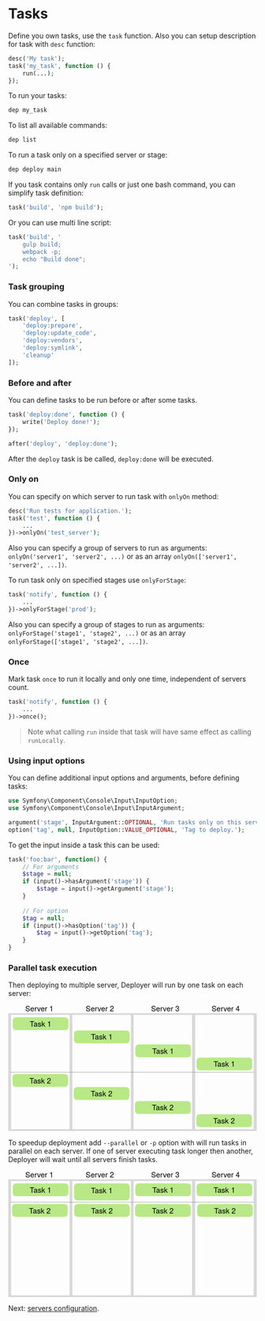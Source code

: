 # Tasks

Define you own tasks, use the `task` function. Also you can setup description for task with `desc` function:

```php
desc('My task');
task('my_task', function () {
    run(...);
});
```

To run your tasks:

```sh
dep my_task
```

To list all available commands:

```sh
dep list
```

To run a task only on a specified server or stage:

```sh
dep deploy main
```

If you task contains only `run` calls or just one bash command, you can simplify task definition:

```php
task('build', 'npm build');
```

Or you can use multi line script:
 
```php
task('build', '
    gulp build;
    webpack -p;
    echo "Build done";
');
```

### Task grouping

You can combine tasks in groups:

```php
task('deploy', [
    'deploy:prepare',
    'deploy:update_code',
    'deploy:vendors',
    'deploy:symlink',
    'cleanup'
]);
```

### Before and after

You can define tasks to be run before or after some tasks.

``` php
task('deploy:done', function () {
    write('Deploy done!');
});

after('deploy', 'deploy:done');
```

After the `deploy` task is be called, `deploy:done` will be executed.

### Only on

You can specify on which server to run task with `onlyOn` method:

``` php
desc('Run tests for application.');
task('test', function () {
    ...
})->onlyOn('test_server');
```

Also you can specify a group of servers to run as arguments: `onlyOn('server1', 'server2', ...)` or as an array `onlyOn(['server1', 'server2', ...])`.

To run task only on specified stages use `onlyForStage`:

```php
task('notify', function () {
    ...
})->onlyForStage('prod');
```

Also you can specify a group of stages to run as arguments: `onlyForStage('stage1', 'stage2', ...)` or as an array `onlyForStage(['stage1', 'stage2', ...])`.

### Once

Mark task `once` to run it locally and only one time, independent of servers count.

```php
task('notify', function () {
    ...
})->once();
```

> Note what calling `run` inside that task will have same effect as calling `runLocally`. 

### Using input options

You can define additional input options and arguments, before defining tasks:

``` php
use Symfony\Component\Console\Input\InputOption;
use Symfony\Component\Console\Input\InputArgument;

argument('stage', InputArgument::OPTIONAL, 'Run tasks only on this server or group of servers.');
option('tag', null, InputOption::VALUE_OPTIONAL, 'Tag to deploy.');
```

To get the input inside a task this can be used:

``` php
task('foo:bar', function() {
    // For arguments
    $stage = null;
    if (input()->hasArgument('stage')) {
        $stage = input()->getArgument('stage');
    }
    
    // For option
    $tag = null;
    if (input()->hasOption('tag')) {
        $tag = input()->getOption('tag');
    }
}
```

### Parallel task execution

Then deploying to multiple server, Deployer will run by one task on each server:

<svg width="600" height="305" viewBox="990 42 600 305" xmlns="http://www.w3.org/2000/svg">
  <g fill="none" fill-rule="evenodd">
    <path d="M996.726 67.258h141.256v275.34H996.726V67.26zM990 63h600v283.857H990V63zm154.71 4.258h141.254v275.34H1144.71V67.26zm147.98 0h141.256v275.34H1292.69V67.26zm148.655 0H1582.6v275.34h-141.255V67.26z" fill="#D8D8D8"/>
    <g transform="translate(1000.762 73.09)">
      <rect fill="#B8E986" width="134.529" height="30.942" rx="8"/>
      <text font-family="HelveticaNeue-Light, Helvetica Neue" font-size="18" font-weight="300" fill="#000">
        <tspan x="41.031" y="22.363">Task 1</tspan>
      </text>
    </g>
    <g transform="translate(1148.744 104.704)">
      <rect fill="#B8E986" width="134.529" height="30.942" rx="8"/>
      <text font-family="HelveticaNeue-Light, Helvetica Neue" font-size="18" font-weight="300" fill="#000">
        <tspan x="41.031" y="22.363">Task 1</tspan>
      </text>
    </g>
    <g transform="translate(1296.726 138.336)">
      <rect fill="#B8E986" width="134.529" height="30.942" rx="8"/>
      <text font-family="HelveticaNeue-Light, Helvetica Neue" font-size="18" font-weight="300" fill="#000">
        <tspan x="41.031" y="22.363">Task 1</tspan>
      </text>
    </g>
    <g transform="translate(1444.71 169.95)">
      <rect fill="#B8E986" width="134.529" height="30.942" rx="8"/>
      <text font-family="HelveticaNeue-Light, Helvetica Neue" font-size="18" font-weight="300" fill="#000">
        <tspan x="41.031" y="22.363">Task 1</tspan>
      </text>
    </g>
    <g>
      <g transform="translate(1000.09 209.637)">
        <rect fill="#B8E986" width="134.529" height="30.942" rx="8"/>
        <text font-family="HelveticaNeue-Light, Helvetica Neue" font-size="18" font-weight="300" fill="#000">
          <tspan x="41.031" y="22.363">Task 2</tspan>
        </text>
      </g>
      <g transform="translate(1148.072 241.25)">
        <rect fill="#B8E986" width="134.529" height="30.942" rx="8"/>
        <text font-family="HelveticaNeue-Light, Helvetica Neue" font-size="18" font-weight="300" fill="#000">
          <tspan x="41.031" y="22.363">Task 2</tspan>
        </text>
      </g>
      <g transform="translate(1296.054 274.883)">
        <rect fill="#B8E986" width="134.529" height="30.942" rx="8"/>
        <text font-family="HelveticaNeue-Light, Helvetica Neue" font-size="18" font-weight="300" fill="#000">
          <tspan x="41.031" y="22.363">Task 2</tspan>
        </text>
      </g>
      <g transform="translate(1444.036 306.498)">
        <rect fill="#B8E986" width="134.529" height="30.942" rx="8"/>
        <text font-family="HelveticaNeue-Light, Helvetica Neue" font-size="18" font-weight="300" fill="#000">
          <tspan x="41.031" y="22.363">Task 2</tspan>
        </text>
      </g>
    </g>
    <path d="M994.73 205.292h588.942" stroke="#979797"/>
    <g font-size="18" font-family="HelveticaNeue-Light, Helvetica Neue" fill="#000" font-weight="300">
      <text transform="translate(1031 42)">
        <tspan x="0" y="17">Server 1</tspan>
      </text>
      <text transform="translate(1031 42)">
        <tspan x="146" y="17">Server 2</tspan>
      </text>
      <text transform="translate(1031 42)">
        <tspan x="304" y="17">Server 3</tspan>
      </text>
      <text transform="translate(1031 42)">
        <tspan x="450" y="17">Server 4</tspan>
      </text>
    </g>
  </g>
</svg>

To speedup deployment add `--parallel` or `-p` option with will run tasks in parallel on each server. If one of server executing task longer then another, Deployer will wait until all servers finish tasks.

<svg width="600" height="305" viewBox="990 418 600 305" xmlns="http://www.w3.org/2000/svg">
  <g fill="none" fill-rule="evenodd">
    <path d="M996.726 443.258h141.256v275.34H996.726V443.26zM990 439h600v283.857H990V439zm154.71 4.258h141.254v275.34H1144.71V443.26zm147.98 0h141.256v275.34H1292.69V443.26zm148.655 0H1582.6v275.34h-141.255V443.26z" fill="#D8D8D8"/>
    <g transform="translate(1000.762 449.09)">
      <rect fill="#B8E986" width="134.529" height="30.942" rx="8"/>
      <text font-family="HelveticaNeue-Light, Helvetica Neue" font-size="18" font-weight="300" fill="#000">
        <tspan x="41.031" y="22.363">Task 1</tspan>
      </text>
    </g>
    <g transform="translate(1148.762 449.09)">
      <rect fill="#B8E986" width="134.529" height="40.923" rx="8"/>
      <text font-family="HelveticaNeue-Light, Helvetica Neue" font-size="18" font-weight="300" fill="#000">
        <tspan x="41.031" y="24.093">Task 1</tspan>
      </text>
    </g>
    <g transform="translate(1296.762 449.09)">
      <rect fill="#B8E986" width="134.529" height="30.942" rx="8"/>
      <text font-family="HelveticaNeue-Light, Helvetica Neue" font-size="18" font-weight="300" fill="#000">
        <tspan x="41.031" y="22.363">Task 1</tspan>
      </text>
    </g>
    <g transform="translate(1444.762 449.09)">
      <rect fill="#B8E986" width="134.529" height="30.942" rx="8"/>
      <text font-family="HelveticaNeue-Light, Helvetica Neue" font-size="18" font-weight="300" fill="#000">
        <tspan x="41.031" y="22.363">Task 1</tspan>
      </text>
    </g>
    <g>
      <g transform="translate(999.09 498.637)">
        <rect fill="#B8E986" width="134.529" height="30.942" rx="8"/>
        <text font-family="HelveticaNeue-Light, Helvetica Neue" font-size="18" font-weight="300" fill="#000">
          <tspan x="41.031" y="22.363">Task 2</tspan>
        </text>
      </g>
      <g transform="translate(1149.09 498.637)">
        <rect fill="#B8E986" width="134.529" height="30.942" rx="8"/>
        <text font-family="HelveticaNeue-Light, Helvetica Neue" font-size="18" font-weight="300" fill="#000">
          <tspan x="41.031" y="22.363">Task 2</tspan>
        </text>
      </g>
      <g transform="translate(1296.09 498.637)">
        <rect fill="#B8E986" width="134.529" height="30.942" rx="8"/>
        <text font-family="HelveticaNeue-Light, Helvetica Neue" font-size="18" font-weight="300" fill="#000">
          <tspan x="41.031" y="22.363">Task 2</tspan>
        </text>
      </g>
      <g transform="translate(1446.09 498.637)">
        <rect fill="#B8E986" width="134.529" height="30.942" rx="8"/>
        <text font-family="HelveticaNeue-Light, Helvetica Neue" font-size="18" font-weight="300" fill="#000">
          <tspan x="41.031" y="22.363">Task 2</tspan>
        </text>
      </g>
    </g>
    <path d="M994.73 494.292h588.942" stroke="#979797"/>
    <g font-size="18" font-family="HelveticaNeue-Light, Helvetica Neue" fill="#000" font-weight="300">
      <text transform="translate(1031 418)">
        <tspan x="0" y="17">Server 1</tspan>
      </text>
      <text transform="translate(1031 418)">
        <tspan x="146" y="17">Server 2</tspan>
      </text>
      <text transform="translate(1031 418)">
        <tspan x="304" y="17">Server 3</tspan>
      </text>
      <text transform="translate(1031 418)">
        <tspan x="450" y="17">Server 4</tspan>
      </text>
    </g>
  </g>
</svg>

Next: [servers configuration](servers.md).
